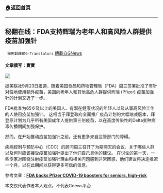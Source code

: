 ###  [:house:返回首頁](https://github.com/ourhimalayas/txt)
---


## 秘翻在线：FDA支持辉瑞为老年人和高风险人群提供疫苗加强针
` 秘密翻譯組G-Translators` [轉載自GNews](https://gnews.org/zh-hans/1549972/)

#### 文章撰写：寶寶

![](https://assets.gnews.org/wp-content/uploads/2021/09/sa65f456sdag41t56rj4u6y5k4li65l.jpeg)

据美联社9月23日报道，随着美国食品和药物管理局（FDA）周三签署批准了有针对性地使用额外疫苗，美国向老年人和其他高危人群提供辉瑞 (Pfizer) 疫苗加强针的计划又近了一步。

FDA批准为65岁及以上的美国人、有潜在健康状况的年轻人以及从事高风险工作的人使用疫苗加强针。 这相当于拜登政府全面推广疫苗计划的大幅缩减版本，拜登原计划为几乎所有美国成年人提供第三剂疫苗，以在高度传染性的Delta变种病毒传播期间加强保护。

然而，在开始推动疫苗加强针之前，还有更多来自监管部门的障碍。

疾病控制与预防中心（CDC）的顾问周三召开了为期两天的会议，关于哪些人群以及何时应该接受疫苗加强针提出了他们自己具体的建议。 在讨论的第一天，一些专家对围绕注射疫苗加强针理由和相关问题感到非常困惑，他们建议将决定推迟一个月，以在此期间以获得更多可信的信息。

参考文章：[**FDA backs Pfizer COVID-19 boosters for seniors, high-risk**](https://apnews.com/article/science-health-coronavirus-pandemic-coronavirus-vaccine-203d8c288858e815175880753cbc9b8f)

本文仅代表作者本人观点，不代表Gnews平台
